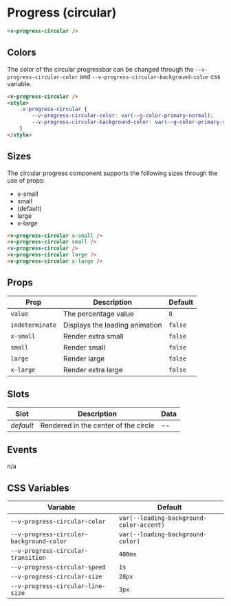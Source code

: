 # Progress (circular)

```html
<v-progress-circular />
```

## Colors

The color of the circular progressbar can be changed through the `--v-progress-circular-color` and
`--v-progress-circular-background-color` css variable.

```html
<v-progress-circular />
<style>
	.v-progress-circular {
		--v-progress-circular-color: var(--g-color-primary-normal);
		--v-progress-circular-background-color: var(--g-color-primary-subtle);
	}
</style>
```

## Sizes

The circular progress component supports the following sizes through the use of props:

- x-small
- small
- (default)
- large
- x-large

```html
<v-progress-circular x-small />
<v-progress-circular small />
<v-progress-circular />
<v-progress-circular large />
<v-progress-circular x-large />
```

## Props

| Prop            | Description                    | Default |
| --------------- | ------------------------------ | ------- |
| `value`         | The percentage value           | `0`     |
| `indeterminate` | Displays the loading animation | `false` |
| `x-small`       | Render extra small             | `false` |
| `small`         | Render small                   | `false` |
| `large`         | Render large                   | `false` |
| `x-large`       | Render extra large             | `false` |

## Slots

| Slot      | Description                          | Data |
| --------- | ------------------------------------ | ---- |
| _default_ | Rendered in the center of the circle | --   |

## Events

n/a

## CSS Variables

| Variable                                 | Default                                  |
| ---------------------------------------- | ---------------------------------------- |
| `--v-progress-circular-color`            | `var(--loading-background-color-accent)` |
| `--v-progress-circular-background-color` | `var(--loading-background-color)`        |
| `--v-progress-circular-transition`       | `400ms`                                  |
| `--v-progress-circular-speed`            | `1s`                                     |
| `--v-progress-circular-size`             | `28px`                                   |
| `--v-progress-circular-line-size`        | `3px`                                    |

